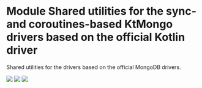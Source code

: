 # Module Shared utilities for the sync- and coroutines-based KtMongo drivers based on the official Kotlin driver

Shared utilities for the drivers based on the official MongoDB drivers.

<a href="https://search.maven.org/search?q=dev.opensavvy.ktmongo.driver-shared-official"><img src="https://img.shields.io/maven-central/v/dev.opensavvy.ktmongo/bson-tests.svg?label=Maven%20Central"></a>
<a href="https://opensavvy.dev/open-source/stability.html"><img src="https://badgen.net/static/Stability/experimental/purple"></a>
<a href="https://javadoc.io/doc/dev.opensavvy.ktmongo/driver-shared-official"><img src="https://badgen.net/static/Other%20versions/javadoc.io/blue"></a>
